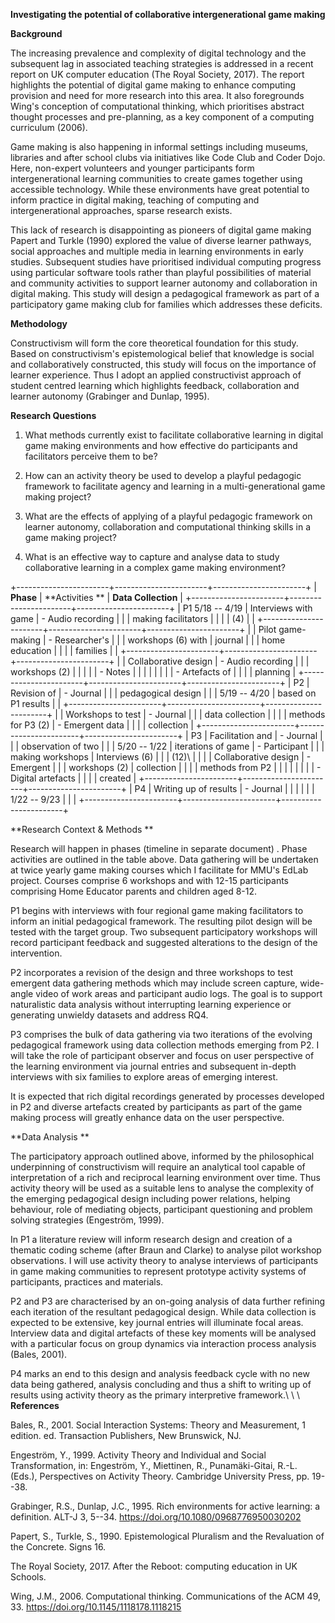 **Investigating the potential of collaborative intergenerational game making**

**Background**

The increasing prevalence and complexity of digital technology and the subsequent lag in associated teaching strategies is addressed in a recent report on UK computer education (The Royal Society, 2017). The report highlights the potential of digital game making to enhance computing provision and need for more research into this area. It also foregrounds Wing's conception of computational thinking, which prioritises abstract thought processes and pre-planning, as a key component of a computing curriculum (2006).

Game making is also happening in informal settings including museums, libraries and after school clubs via initiatives like Code Club and Coder Dojo. Here, non-expert volunteers and younger participants form intergenerational learning communities to create games together using accessible technology. While these environments have great potential to inform practice in digital making, teaching of computing and intergenerational approaches, sparse research exists.

This lack of research is disappointing as pioneers of digital game making Papert and Turkle (1990) explored the value of diverse learner pathways, social approaches and multiple media in learning environments in early studies. Subsequent studies have prioritised individual computing progress using particular software tools rather than playful possibilities of material and community activities to support learner autonomy and collaboration in digital making. This study will design a pedagogical framework as part of a participatory game making club for families which addresses these deficits.

**Methodology**

Constructivism will form the core theoretical foundation for this study. Based on constructivism's epistemological belief that knowledge is social and collaboratively constructed, this study will focus on the importance of learner experience. Thus I adopt an applied constructivist approach of student centred learning which highlights feedback, collaboration and learner autonomy (Grabinger and Dunlap, 1995).

**Research Questions**

1.  What methods currently exist to facilitate collaborative learning in     digital game making environments and how effective do participants     and facilitators perceive them to be?

2.  How can an activity theory be used to develop a playful pedagogic     framework to facilitate agency and learning in a multi-generational     game making project?

3.  What are the effects of applying of a playful pedagogic framework on     learner autonomy, collaboration and computational thinking skills in     a game making project?

4.  What is an effective way to capture and analyse data to study     collaborative learning in a complex game making environment?

+-----------------------+-----------------------+-----------------------+ | **Phase**             | **Activities **       | **Data Collection**   | +-----------------------+-----------------------+-----------------------+ | P1 5/18 -- 4/19       | Interviews with game  | -   Audio recording   | |                       | making facilitators   |                       | |                       | (4)                   |                       | +-----------------------+-----------------------+-----------------------+ |                       | Pilot game-making     | -   Researcher's      | |                       | workshops (6) with    |     journal           | |                       | home education        |                       | |                       | families              |                       | +-----------------------+-----------------------+-----------------------+ |                       | Collaborative design  | -   Audio recording   | |                       | workshops (2)         |                       | |                       |                       | -   Notes             | |                       |                       |                       | |                       |                       | -   Artefacts of      | |                       |                       |     planning          | +-----------------------+-----------------------+-----------------------+ | P2                    | Revision of           | -   Journal           | |                       | pedagogical design    |                       | | 5/19 -- 4/20          | based on P1 results   |                       | +-----------------------+-----------------------+-----------------------+ |                       | Workshops to test     | -   Journal           | |                       | data collection       |                       | |                       | methods for P3 (2)    | -   Emergent data     | |                       |                       |     collection        | +-----------------------+-----------------------+-----------------------+ | P3                    | Facilitation and      | -   Journal           | |                       | observation of two    |                       | | 5/20 -- 1/22          | iterations of game    | -   Participant       | |                       | making workshops      |     Interviews (6)    | |                       | (12)\                 |                       | |                       | Collaborative design  | -   Emergent          | |                       | workshops (2)         |     collection        | |                       |                       |     methods from P2   | |                       |                       |                       | |                       |                       | -   Digital artefacts | |                       |                       |     created           | +-----------------------+-----------------------+-----------------------+ | P4                    | Writing up of results | -   Journal           | |                       |                       |                       | | 1/22 -- 9/23          |                       |                       | +-----------------------+-----------------------+-----------------------+

**Research Context & Methods **

Research will happen in phases (timeline in separate document) . Phase activities are outlined in the table above. Data gathering will be undertaken at twice yearly game making courses which I facilitate for MMU's EdLab project. Courses comprise 6 workshops and with 12-15 participants comprising Home Educator parents and children aged 8-12.

P1 begins with interviews with four regional game making facilitators to inform an initial pedagogical framework. The resulting pilot design will be tested with the target group. Two subsequent participatory workshops will record participant feedback and suggested alterations to the design of the intervention.

P2 incorporates a revision of the design and three workshops to test emergent data gathering methods which may include screen capture, wide-angle video of work areas and participant audio logs. The goal is to support naturalistic data analysis without interrupting learning experience or generating unwieldy datasets and address RQ4.

P3 comprises the bulk of data gathering via two iterations of the evolving pedagogical framework using data collection methods emerging from P2. I will take the role of participant observer and focus on user perspective of the learning environment via journal entries and subsequent in-depth interviews with six families to explore areas of emerging interest.

It is expected that rich digital recordings generated by processes developed in P2 and diverse artefacts created by participants as part of the game making process will greatly enhance data on the user perspective.

**Data Analysis **

The participatory approach outlined above, informed by the philosophical underpinning of constructivism will require an analytical tool capable of interpretation of a rich and reciprocal learning environment over time. Thus activity theory will be used as a suitable lens to analyse the complexity of the emerging pedagogical design including power relations, helping behaviour, role of mediating objects, participant questioning and problem solving strategies (Engeström, 1999).

In P1 a literature review will inform research design and creation of a thematic coding scheme (after Braun and Clarke) to analyse pilot workshop observations. I will use activity theory to analyse interviews of participants in game making communities to represent prototype activity systems of participants, practices and materials.

P2 and P3 are characterised by an on-going analysis of data further refining each iteration of the resultant pedagogical design. While data collection is expected to be extensive, key journal entries will illuminate focal areas. Interview data and digital artefacts of these key moments will be analysed with a particular focus on group dynamics via interaction process analysis (Bales, 2001).

P4 marks an end to this design and analysis feedback cycle with no new data being gathered, analysis concluding and thus a shift to writing up of results using activity theory as the primary interpretive framework.\ \ \ **References**

Bales, R., 2001. Social Interaction Systems: Theory and Measurement, 1 edition. ed. Transaction Publishers, New Brunswick, NJ.

Engeström, Y., 1999. Activity Theory and Individual and Social Transformation, in: Engeström, Y., Miettinen, R., Punamäki-Gitai, R.-L. (Eds.), Perspectives on Activity Theory. Cambridge University Press, pp. 19--38.

Grabinger, R.S., Dunlap, J.C., 1995. Rich environments for active learning: a definition. ALT-J 3, 5--34. https://doi.org/10.1080/0968776950030202

Papert, S., Turkle, S., 1990. Epistemological Pluralism and the Revaluation of the Concrete. Signs 16.

The Royal Society, 2017. After the Reboot: computing education in UK Schools.

Wing, J.M., 2006. Computational thinking. Communications of the ACM 49, 33. https://doi.org/10.1145/1118178.1118215 